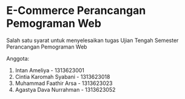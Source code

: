 # E-Commerce Perancangan Pemograman Web
Salah satu syarat untuk menyelesaikan tugas Ujian Tengah Semester Perancangan Pemograman Web

Anggota:
1. Intan Ameliya - 1313623001
2. Cintia Karomah Syabani - 1313623018
3. Muhammad Faathir Arsa - 1313623023
4. Agastya Dava Nurrahman - 1313623052
